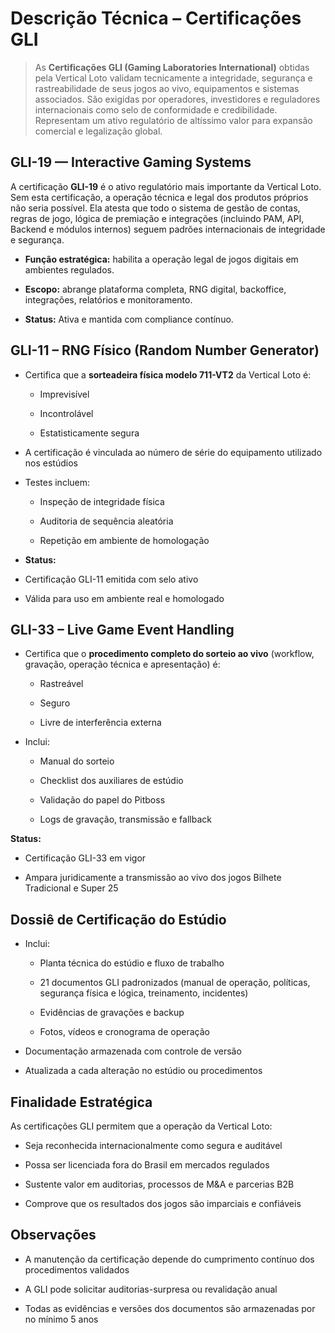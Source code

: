 # **Descrição Técnica – Certificações GLI**

> As **Certificações GLI (Gaming Laboratories International)** obtidas pela Vertical Loto validam tecnicamente a integridade, segurança e rastreabilidade de seus jogos ao vivo, equipamentos e sistemas associados. São exigidas por operadores, investidores e reguladores internacionais como selo de conformidade e credibilidade. Representam um ativo regulatório de altíssimo valor para expansão comercial e legalização global.

## **GLI-19 — Interactive Gaming Systems**

A certificação **GLI-19** é o ativo regulatório mais importante da Vertical Loto. Sem esta certificação, a operação técnica e legal dos produtos próprios não seria possível. Ela atesta que todo o sistema de gestão de contas, regras de jogo, lógica de premiação e integrações (incluindo PAM, API, Backend e módulos internos) seguem padrões internacionais de integridade e segurança.

- **Função estratégica:** habilita a operação legal de jogos digitais em ambientes regulados.

- **Escopo:** abrange plataforma completa, RNG digital, backoffice, integrações, relatórios e monitoramento.

- **Status:** Ativa e mantida com compliance contínuo.

## **GLI-11 – RNG Físico (Random Number Generator)**

- Certifica que a **sorteadeira física modelo 711-VT2** da Vertical Loto é:

  - Imprevisível

  - Incontrolável

  - Estatisticamente segura

- A certificação é vinculada ao número de série do equipamento utilizado nos estúdios

- Testes incluem:

  - Inspeção de integridade física

  - Auditoria de sequência aleatória

  - Repetição em ambiente de homologação

- **Status:**

- Certificação GLI-11 emitida com selo ativo

- Válida para uso em ambiente real e homologado

## **GLI-33 – Live Game Event Handling**

- Certifica que o **procedimento completo do sorteio ao vivo** (workflow, gravação, operação técnica e apresentação) é:

  - Rastreável

  - Seguro

  - Livre de interferência externa

- Inclui:

  - Manual do sorteio

  - Checklist dos auxiliares de estúdio

  - Validação do papel do Pitboss

  - Logs de gravação, transmissão e fallback

**Status:**

- Certificação GLI-33 em vigor

- Ampara juridicamente a transmissão ao vivo dos jogos Bilhete Tradicional e Super 25

## **Dossiê de Certificação do Estúdio**

- Inclui:

  - Planta técnica do estúdio e fluxo de trabalho

  - 21 documentos GLI padronizados (manual de operação, políticas, segurança física e lógica, treinamento, incidentes)

  - Evidências de gravações e backup

  - Fotos, vídeos e cronograma de operação

- Documentação armazenada com controle de versão

- Atualizada a cada alteração no estúdio ou procedimentos

## **Finalidade Estratégica**

As certificações GLI permitem que a operação da Vertical Loto:

- Seja reconhecida internacionalmente como segura e auditável

- Possa ser licenciada fora do Brasil em mercados regulados

- Sustente valor em auditorias, processos de M&A e parcerias B2B

- Comprove que os resultados dos jogos são imparciais e confiáveis

## **Observações**

- A manutenção da certificação depende do cumprimento contínuo dos procedimentos validados

- A GLI pode solicitar auditorias-surpresa ou revalidação anual

- Todas as evidências e versões dos documentos são armazenadas por no mínimo 5 anos
